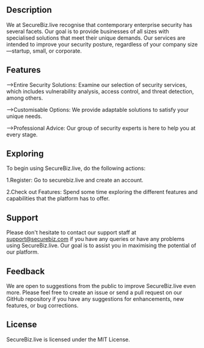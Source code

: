 ## Description ##

We at SecureBiz.live recognise that contemporary enterprise security has several facets. Our goal is to provide businesses of all sizes with specialised solutions that meet their unique demands. Our services are intended to improve your security posture, regardless of your company size—startup, small, or corporate.

## Features ##
-->Entire Security Solutions: Examine our selection of security services, which includes vulnerability analysis, access control, and threat detection, among others.

-->Customisable Options: We provide adaptable solutions to satisfy your unique needs.

-->Professional Advice: Our group of security experts is here to help you at every stage.

## Exploring ##
To begin using SecureBiz.live, do the following actions:

  1.Register: Go to securebiz.live and create an account.

  2.Check out Features: Spend some time exploring the different features and capabilities that the platform has to offer.

## Support ##
Please don't hesitate to contact our support staff at support@securebiz.com if you have any queries or have any problems using SecureBiz.live. Our goal is to assist you in maximising the potential of our platform.

## Feedback ##
We are open to suggestions from the public to improve SecureBiz.live even more. Please feel free to create an issue or send a pull request on our GitHub repository if you have any suggestions for enhancements, new features, or bug corrections.

## License ##
SecureBiz.live is licensed under the MIT License.

